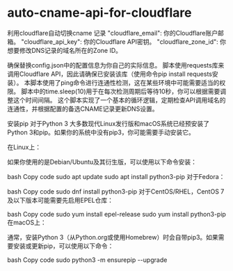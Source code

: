 # auto-cname-api-for-cloudflare


利用cloudflare自动切换cname 记录
"cloudflare_email": 你的Cloudflare账户邮箱。
"cloudflare_api_key": 你的Cloudflare API密钥。
"cloudflare_zone_id": 你想要修改DNS记录的域名所在的Zone ID。


确保替换config.json中的配置信息为你自己的实际信息。
脚本使用requests库来调用Cloudflare API，因此请确保已安装该库（使用命令pip install requests安装）。
本脚本使用了ping命令进行连通性检测，这在某些环境中可能需要适当的权限。
脚本中的time.sleep(10)用于在每次检测周期后等待10秒，你可以根据需要调整这个时间间隔。
这个脚本实现了一个基本的循环逻辑，定期检查API调用域名的连通性，并根据配置的备选CNAME记录更新DNS设置。




安装pip
对于Python 3
大多数现代Linux发行版和macOS系统已经预安装了Python 3和pip。如果你的系统中没有pip3，你可能需要手动安装它。

在Linux上：

如果你使用的是Debian/Ubuntu及其衍生版，可以使用以下命令安装：

bash
Copy code
sudo apt update
sudo apt install python3-pip
对于Fedora：

bash
Copy code
sudo dnf install python3-pip
对于CentOS/RHEL，CentOS 7及以下版本可能需要先启用EPEL仓库：

bash
Copy code
sudo yum install epel-release
sudo yum install python3-pip
在macOS上：

通常，安装Python 3（从Python.org或使用Homebrew）时会自带pip3。如果需要安装或更新pip，可以使用以下命令：

bash
Copy code
sudo python3 -m ensurepip --upgrade